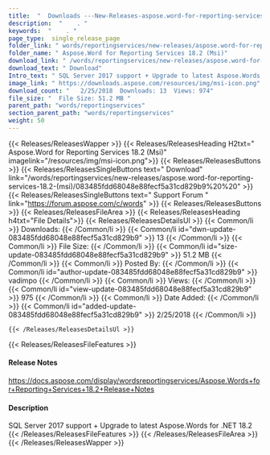 ```yaml
---
title:  "  Downloads ---New-Releases-aspose.word-for-reporting-services-18.2-(msi) . " 
description:  "    . " 
keywords:  "    . " 
page_type:  single_release_page
folder_link: " words/reportingservices/new-releases/aspose.word-for-reporting-services-18.2-(msi)/"
folder_name: " Aspose.Word for Reporting Services 18.2 (Msi)"
download_link: " /words/reportingservices/new-releases/aspose.word-for-reporting-services-18.2-(msi)/083485fdd68048e88fecf5a31cd829b9"
download_text: " Download"
Intro_text: " SQL Server 2017 support + Upgrade to latest Aspose.Words for .NET 18.2"
image_link: " https://downloads.aspose.com/resources/img/msi-icon.png"
download_count: "   2/25/2018  Downloads: 13  Views: 974"
file_size: "  File Size: 51.2 MB "
parent_path: "words/reportingservices"
section_parent_path: "words/reportingservices"
weight: 50 
---
```


{{< Releases/ReleasesWapper >}}
  {{< Releases/ReleasesHeading H2txt=" Aspose.Word for Reporting Services 18.2 (Msi)" imagelink="/resources/img/msi-icon.png">}}
  {{< Releases/ReleasesButtons >}}
    {{< Releases/ReleasesSingleButtons text=" Download" link="/words/reportingservices/new-releases/aspose.word-for-reporting-services-18.2-(msi)/083485fdd68048e88fecf5a31cd829b9%20%20" >}}
    {{< Releases/ReleasesSingleButtons text=" Support Forum " link="https://forum.aspose.com/c/words" >}}
  {{< Releases/ReleasesButtons >}}
  {{< Releases/ReleasesFileArea >}}
    {{< Releases/ReleasesHeading h4txt="File Details">}}
    {{< Releases/ReleasesDetailsUl >}}
            {{< Common/li  >}} Downloads: {{< /Common/li >}} 
      {{< Common/li id="dwn-update-083485fdd68048e88fecf5a31cd829b9" >}} 13 {{< /Common/li >}} 
      {{< Common/li  >}} File Size: {{< /Common/li >}} 
      {{< Common/li id="size-update-083485fdd68048e88fecf5a31cd829b9" >}} 51.2 MB {{< /Common/li >}} 
      {{< Common/li  >}} Posted By: {{< /Common/li >}} 
      {{< Common/li id="author-update-083485fdd68048e88fecf5a31cd829b9" >}} vadimpo {{< /Common/li >}} 
      {{< Common/li  >}} Views: {{< /Common/li >}} 
      {{< Common/li id="view-update-083485fdd68048e88fecf5a31cd829b9" >}} 975 {{< /Common/li >}} 
      {{< Common/li  >}} Date Added: {{< /Common/li >}} 
      {{< Common/li id="added-update-083485fdd68048e88fecf5a31cd829b9" >}} 2/25/2018 {{< /Common/li >}} 

    {{< /Releases/ReleasesDetailsUl >}}

  {{< Releases/ReleasesFileFeatures >}}
      <h4>Release Notes</h4><div><a href="https://docs.aspose.com/display/wordsreportingservices/Aspose.Words+for+Reporting+Services+18.2+Release+Notes">https://docs.aspose.com/display/wordsreportingservices/Aspose.Words+for+Reporting+Services+18.2+Release+Notes</a></div><h4>Description</h4><div class="HTMLDescription">SQL Server 2017 support + Upgrade to latest Aspose.Words for .NET 18.2</div>
  {{< /Releases/ReleasesFileFeatures >}}
 {{< /Releases/ReleasesFileArea >}}
{{< /Releases/ReleasesWapper >}}


